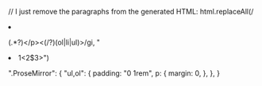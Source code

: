 //
I just remove the paragraphs from the generated HTML:
html.replaceAll(/<li><p>(.\*?)<\/p><(\/?)(ol|li|ul)>/gi, "<li>$1<$2$3>")

".ProseMirror": {
"ul,ol": {
padding: "0 1rem",
p: {
margin: 0,
},
},
}
